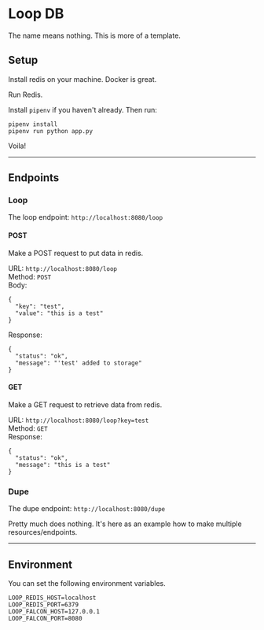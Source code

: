# Loop DB

The name means nothing. This is more of a template.

## Setup

Install redis on your machine. Docker is great.

Run Redis.

Install `pipenv` if you haven't already. Then run:

```
pipenv install
pipenv run python app.py
```

Voila!

----

## Endpoints

### Loop

The loop endpoint: `http://localhost:8080/loop`

#### POST

Make a POST request to put data in redis.

URL: `http://localhost:8080/loop`  
Method: `POST`  
Body:
```
{
  "key": "test",
  "value": "this is a test"
}
```
Response:
```
{
  "status": "ok",
  "message": "'test' added to storage"
}
```

#### GET

Make a GET request to retrieve data from redis.

URL: `http://localhost:8080/loop?key=test`  
Method: `GET`  
Response:
```
{
  "status": "ok",
  "message": "this is a test"
}
```

### Dupe

The dupe endpoint: `http://localhost:8080/dupe`

Pretty much does nothing. It's here as an example how to make multiple 
resources/endpoints.

----

## Environment

You can set the following environment variables.

```
LOOP_REDIS_HOST=localhost
LOOP_REDIS_PORT=6379
LOOP_FALCON_HOST=127.0.0.1
LOOP_FALCON_PORT=8080
```
